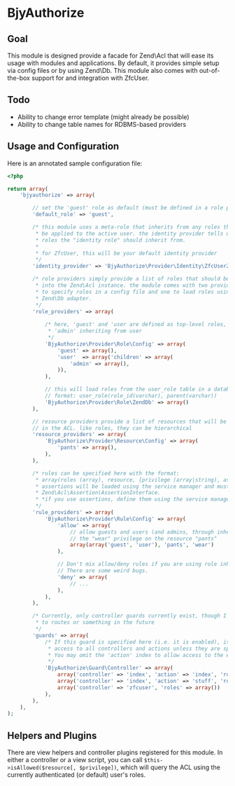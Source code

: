 BjyAuthorize
============

Goal
----
This module is designed provide a facade for Zend\Acl that will ease
its usage with modules and applications. By default, it provides simple
setup via config files or by using Zend\Db. This module also comes with
out-of-the-box support for and integration with ZfcUser.

Todo
----
 - Ability to change error template (might already be possible)
 - Ability to change table names for RDBMS-based providers

Usage and Configuration
-----------------------
Here is an annotated sample configuration file:

```php
<?php

return array(
    'bjyauthorize' => array(

        // set the 'guest' role as default (must be defined in a role provider)
        'default_role' => 'guest',

        /* this module uses a meta-role that inherits from any roles that should
         * be applied to the active user. the identity provider tells us which
         * roles the "identity role" should inherit from.
         *
         * for ZfcUser, this will be your default identity provider
         */
        'identity_provider' => 'BjyAuthorize\Provider\Identity\ZfcUserZendDb',

        /* role providers simply provide a list of roles that should be inserted
         * into the Zend\Acl instance. the module comes with two providers, one
         * to specify roles in a config file and one to load roles using a
         * Zend\Db adapter.
         */
        'role_providers' => array(
            
            /* here, 'guest' and 'user are defined as top-level roles, with 
             * 'admin' inheriting from user
             */
            'BjyAuthorize\Provider\Role\Config' => array(
                'guest' => array(),
                'user'  => array('children' => array(
                    'admin' => array(),
                )),
            ),

            // this will load roles from the user_role table in a database
            // format: user_role(role_id(varchar), parent(varchar))
            'BjyAuthorize\Provider\Role\ZendDb' => array()
        ),

        // resource providers provide a list of resources that will be tracked
        // in the ACL. like roles, they can be hierarchical
        'resource_providers' => array(
            'BjyAuthorize\Provider\Resource\Config' => array(
                'pants' => array(),
            ),
        ),

        /* rules can be specified here with the format:
         * array(roles (array), resource, [privilege (array|string), assertion])
         * assertions will be loaded using the service manager and must implement
         * Zend\Acl\Assertion\AssertionInterface.
         * *if you use assertions, define them using the service manager!*
         */
        'rule_providers' => array(
            'BjyAuthorize\Provider\Rule\Config' => array(
                'allow' => array(
                    // allow guests and users (and admins, through inheritance) 
                    // the "wear" privilege on the resource "pants"
                    array(array('guest', 'user'), 'pants', 'wear')
                ),

                // Don't mix allow/deny rules if you are using role inheritance.
                // There are some weird bugs.
                'deny' => array(
                    // ...
                ),
            ),
        ),

        /* Currently, only controller guards currently exist, though I may expand
         * to routes or something in the future
         */
        'guards' => array(
            /* If this guard is specified here (i.e. it is enabled), it will block
             * access to all controllers and actions unless they are specified here.
             * You may omit the 'action' index to allow access to the entire controller
             */
            'BjyAuthorize\Guard\Controller' => array(
                array('controller' => 'index', 'action' => 'index', 'roles' => array('guest','user')),
                array('controller' => 'index', 'action' => 'stuff', 'roles' => array('user')),
                array('controller' => 'zfcuser', 'roles' => array())
            ),
        ),
    ),
);
```

Helpers and Plugins
-------------------
There are view helpers and controller plugins registered for this module.
In either a controller or a view script, you can call
```$this->isAllowed($resource[, $privilege])```, which will query the ACL
using the currently authenticated (or default) user's roles.
